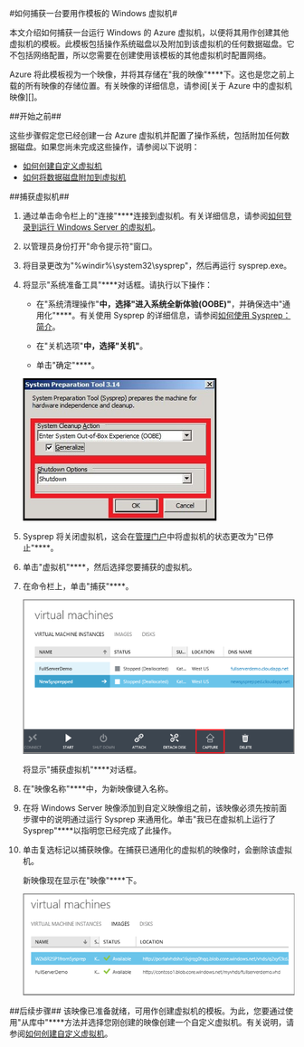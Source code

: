 <properties linkid="manage-windows-howto-capture-an-image" urlDisplayName="Capture an image" pageTitle="捕获运行 Windows Server 的虚拟机的映像" metaKeywords="Azure capture image vm, capturing vm" description="了解如何捕获运行 Windows Server 2008 R2 的 Azure 虚拟机 (VM) 的映像。 " metaCanonical="" services="virtual-machines" documentationCenter="" title="How to Capture an Image of a Virtual Machine Running Windows Server" authors="kathydav" solutions="" manager="jeffreyg" editor="tysonn" />
<tags ms.service="virtual-machines"
    ms.date="03/13/2015"
    wacn.date="04/11/2015"
    />

#如何捕获一台要用作模板的 Windows 虚拟机#

本文介绍如何捕获一台运行 Windows 的 Azure 虚拟机，以便将其用作创建其他虚拟机的模板。此模板包括操作系统磁盘以及附加到该虚拟机的任何数据磁盘。它不包括网络配置，所以您需要在创建使用该模板的其他虚拟机时配置网络。

Azure 将此模板视为一个映像，并将其存储在"我的映像"****下。这也是您之前上载的所有映像的存储位置。有关映像的详细信息，请参阅[关于 Azure 中的虚拟机映像][]。

##开始之前##

这些步骤假定您已经创建一台 Azure 虚拟机并配置了操作系统，包括附加任何数据磁盘。如果您尚未完成这些操作，请参阅以下说明：

- [如何创建自定义虚拟机][]
- [如何将数据磁盘附加到虚拟机][]

##捕获虚拟机##

1. 通过单击命令栏上的"连接"****连接到虚拟机。有关详细信息，请参阅[如何登录到运行 Windows Server 的虚拟机][]。

2.	以管理员身份打开"命令提示符"窗口。


3.	将目录更改为"%windir%\system32\sysprep"，然后再运行 sysprep.exe。


4. 	将显示"系统准备工具"****对话框。请执行以下操作：


	- 在"系统清理操作"****中，选择"进入系统全新体验(OOBE)"****，并确保选中"通用化"****。有关使用 Sysprep 的详细信息，请参阅[如何使用 Sysprep：简介][]。

	- 在"关机选项"****中，选择"关机"****。

	- 单击"确定"****。

	![Run Sysprep](./media/virtual-machines-capture-image-windows-server/SysprepGeneral.png)

7.	Sysprep 将关闭虚拟机，这会在[管理门户](http://manage.windowsazure.cn)中将虚拟机的状态更改为"已停止"****。


8.	单击"虚拟机"****，然后选择您要捕获的虚拟机。

9.	在命令栏上，单击"捕获"****。

	![Capture virtual machine](./media/virtual-machines-capture-image-windows-server/CaptureVM.png)

	将显示"捕获虚拟机"****对话框。

10.	在"映像名称"****中，为新映像键入名称。

11.	在将 Windows Server 映像添加到自定义映像组之前，该映像必须先按前面步骤中的说明通过运行 Sysprep 来通用化。单击"我已在虚拟机上运行了 Sysprep"****以指明您已经完成了此操作。

12.	单击复选标记以捕获映像。在捕获已通用化的虚拟机的映像时，会删除该虚拟机。

	新映像现在显示在"映像"****下。

	![Image capture successful](./media/virtual-machines-capture-image-windows-server/VMCapturedImageAvailable.png)

##后续步骤##
该映像已准备就绪，可用作创建虚拟机的模板。为此，您要通过使用"从库中"****方法并选择您刚创建的映像创建一个自定义虚拟机。有关说明，请参阅[如何创建自定义虚拟机][]。

	
[管理磁盘和映像]:http://msdn.microsoft.com/zh-cn/library/azure/jj672979.aspx
[如何创建自定义虚拟机]: ../virtual-machines-create-custom/
[如何将数据磁盘附加到虚拟机]: ../storage-windows-attach-disk/
[如何登录到运行 Windows Server 的虚拟机]:/zh-cn/documentation/articles/virtual-machines-log-on-windows-server/
[如何使用 Sysprep：简介]:http://technet.microsoft.com/zh-cn/library/bb457073.aspx
[运行 Sysprep.exe]: ./media/virtual-machines-capture-image-windows-server/SysprepCommand.png
[进入 Sysprep.exe 选项]: ./media/virtual-machines-capture-image-windows-server/SysprepGeneral.png
[虚拟机已停止]: ./media/virtual-machines-capture-image-windows-server/SysprepStopped.png
[捕获虚拟机的映像]: ./media/virtual-machines-capture-image-windows-server/CaptureVM.png
[输入映像名称]: ./media/virtual-machines-capture-image-windows-server/Capture.png
[成功捕获映像]: ./media/virtual-machines-capture-image-windows-server/CaptureSuccess.png
[使用捕获的映像]: ./media/virtual-machines-capture-image-windows-server/MyImagesWindows.png
